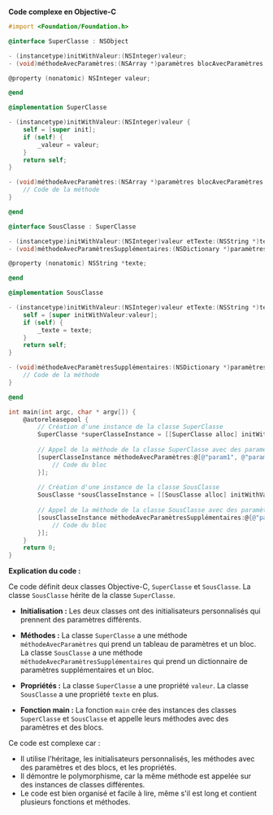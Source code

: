 **Code complexe en Objective-C**

```objective-c
#import <Foundation/Foundation.h>

@interface SuperClasse : NSObject

- (instancetype)initWithValeur:(NSInteger)valeur;
- (void)méthodeAvecParamètres:(NSArray *)paramètres blocAvecParamètres:(void (^)(NSArray *paramètres))bloc;

@property (nonatomic) NSInteger valeur;

@end

@implementation SuperClasse

- (instancetype)initWithValeur:(NSInteger)valeur {
    self = [super init];
    if (self) {
        _valeur = valeur;
    }
    return self;
}

- (void)méthodeAvecParamètres:(NSArray *)paramètres blocAvecParamètres:(void (^)(NSArray *paramètres))bloc {
    // Code de la méthode
}

@end

@interface SousClasse : SuperClasse

- (instancetype)initWithValeur:(NSInteger)valeur etTexte:(NSString *)texte;
- (void)méthodeAvecParamètresSupplémentaires:(NSDictionary *)paramètresSupplémentaires blocAvecParamètres:(void (^)(NSDictionary *paramètresSupplémentaires))bloc;

@property (nonatomic) NSString *texte;

@end

@implementation SousClasse

- (instancetype)initWithValeur:(NSInteger)valeur etTexte:(NSString *)texte {
    self = [super initWithValeur:valeur];
    if (self) {
        _texte = texte;
    }
    return self;
}

- (void)méthodeAvecParamètresSupplémentaires:(NSDictionary *)paramètresSupplémentaires blocAvecParamètres:(void (^)(NSDictionary *paramètresSupplémentaires))bloc {
    // Code de la méthode
}

@end

int main(int argc, char * argv[]) {
    @autoreleasepool {
        // Création d'une instance de la classe SuperClasse
        SuperClasse *superClasseInstance = [[SuperClasse alloc] initWithValeur:10];
        
        // Appel de la méthode de la classe SuperClasse avec des paramètres et un bloc
        [superClasseInstance méthodeAvecParamètres:@[@"param1", @"param2"] blocAvecParamètres:^(NSArray *paramètres) {
            // Code du bloc
        }];
        
        // Création d'une instance de la classe SousClasse
        SousClasse *sousClasseInstance = [[SousClasse alloc] initWithValeur:20 etTexte:@"texte"];
        
        // Appel de la méthode de la classe SousClasse avec des paramètres supplémentaires et un bloc
        [sousClasseInstance méthodeAvecParamètresSupplémentaires:@{@"param1": @"valeur1", @"param2": @"valeur2"} blocAvecParamètres:^(NSDictionary *paramètresSupplémentaires) {
            // Code du bloc
        }];
    }
    return 0;
}
```

**Explication du code :**

Ce code définit deux classes Objective-C, `SuperClasse` et `SousClasse`. La classe `SousClasse` hérite de la classe `SuperClasse`.

* **Initialisation :** Les deux classes ont des initialisateurs personnalisés qui prennent des paramètres différents.

* **Méthodes :** La classe `SuperClasse` a une méthode `méthodeAvecParamètres` qui prend un tableau de paramètres et un bloc. La classe `SousClasse` a une méthode `méthodeAvecParamètresSupplémentaires` qui prend un dictionnaire de paramètres supplémentaires et un bloc.

* **Propriétés :** La classe `SuperClasse` a une propriété `valeur`. La classe `SousClasse` a une propriété `texte` en plus.

* **Fonction main :** La fonction `main` crée des instances des classes `SuperClasse` et `SousClasse` et appelle leurs méthodes avec des paramètres et des blocs.

Ce code est complexe car :

* Il utilise l'héritage, les initialisateurs personnalisés, les méthodes avec des paramètres et des blocs, et les propriétés.
* Il démontre le polymorphisme, car la même méthode est appelée sur des instances de classes différentes.
* Le code est bien organisé et facile à lire, même s'il est long et contient plusieurs fonctions et méthodes.